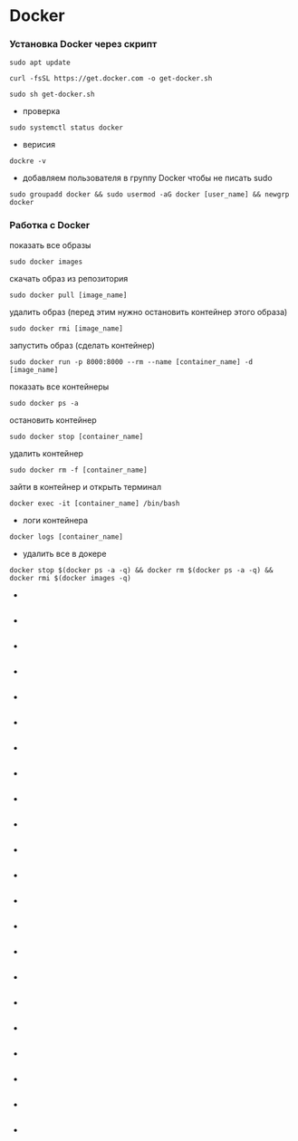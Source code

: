 # Docker

### Установка Docker через скрипт

```
sudo apt update
```
```
curl -fsSL https://get.docker.com -o get-docker.sh
```
```
sudo sh get-docker.sh
```
* проверка
```
sudo systemctl status docker
```
* верисия
```
dockre -v
```
* добавляем пользователя в группу Docker чтобы не писать sudo
```
sudo groupadd docker && sudo usermod -aG docker [user_name] && newgrp docker
```

### Работка с Docker

показать все образы
```
sudo docker images
```
скачать образ из репозитория
```
sudo docker pull [image_name]
```
удалить образ (перед этим нужно остановить контейнер этого образа)
```
sudo docker rmi [image_name]
```
запустить образ (сделать контейнер)
```
sudo docker run -p 8000:8000 --rm --name [container_name] -d [image_name]
```
показать все контейнеры
```
sudo docker ps -a
```
остановить контейнер
```
sudo docker stop [container_name]
```
удалить контейнер
```
sudo docker rm -f [container_name]
```
зайти в контейнер и открыть терминал
```
docker exec -it [container_name] /bin/bash
```
* логи контейнера
```
docker logs [container_name]
```
* удалить все в докере
```
docker stop $(docker ps -a -q) && docker rm $(docker ps -a -q) && docker rmi $(docker images -q)
```
*
```

```
*
```

```
*
```

```
*
```

```
*
```

```
*
```

```
*
```

```
*
```

```
*
```

```
*
```

```
*
```

```
*
```

```
*
```

```
*
```

```
*
```

```
*
```

```
*
```

```
*
```

```
*
```

```
*
```

```
*
```

```
*
```

```

